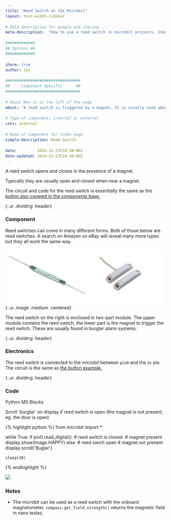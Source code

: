 ```yaml
---
title: "Reed Switch on the Microbit"
layout: text-width-sidebar

# Meta description for google and sharing
meta-description:  "How to use a reed switch in microbit projects. Ideal when making a buglar alarm."

#############
## Options ##
#############

share: true
author: jez

#################################
##     Component Specific      ##
#################################

# About Box is on the left of the page
about: "A reed switch is triggered by a magnet. It is usually used above door as a buglar alarm."

# Type of component: internal or external
cats: external

# Name of Component for index page
simple-description: Reed Switch

date:         2016-12-23T10:20:00Z
date-updated: 2016-12-23T10:20:00Z
---
```


A reed switch opens and closes in the presence of a magnet.

Typically they are usually open and closed when near a magnet.

The circuit and code for the reed switch is essentially the same as the [button also covered in the components base.](button)

{:.ui .dividing .header}
### Component

Reed switches can come in many different forms. Both of those below are reed switches. A search on Amazon on eBay will reveal many more types but they all work the same way.

![bare reed switch](images/reed-switch-bare.png){:.ui .image .medium .centered}

The reed switch on the right is enclosed in two-part module. The upper module contains the reed switch, the lower part is the magnet to trigger the reed switch. These are usually found in burglar alarm systems.

{:.ui .dividing .header}
### Electronics

The reed switch is connected to the microbit between `pin0` and the `3v` pin. The circuit is the same as [the button example.](button)

{:.ui .dividing .header}
### Code

<div class="ui top attached tabular menu">
  <a class="item active" data-tab="first">Python</a>
  <a class="item" data-tab="second">MS Blocks</a>
</div>
<div class="ui bottom attached tab segment active" data-tab="first">

Scroll 'burglar' on display if reed switch is open (the magnet is not present; eg. the door is open)

{% highlight python %}
from microbit import *


while True:
    if pin0.read_digital():
        # reed switch is closed.
        # magnet present
        display.show(Image.HAPPY)
    else:
        # reed swich open
        # magnet not present
        display.scroll('Buglar')

    sleep(20)

{% endhighlight %}

</div>

<div class="ui bottom attached tab segment" data-tab="second">
<img src="{{ baseurl }}/images/components/single-led-pxt.png" class="ui image">
</div>

### Notes
* The microbit can be used as a reed switch with the onboard magnetometer. `compass.get_field_strength()` returns the magnetic field in nano teslas.
